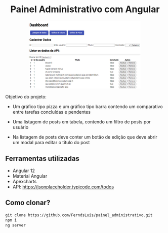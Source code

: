 # <center>Painel Administrativo com Angular </center>

<p align="center">
  <img src="/src/app/shared/others/adm-system.png" width="350" />
</p>

Objetivo do projeto:

- Um gráfico tipo pizza e um gráfico tipo barra contendo um comparativo entre tarefas concluídas e pendentes

- Uma listagem de posts em tabela, contendo um filtro de posts por usuário

- Na listagem de posts deve conter um botão de edição que deve abrir um modal para editar o título do post

## Ferramentas utilizadas

- Angular 12
- Material Angular
- Apexcharts
- API: https://jsonplaceholder.typicode.com/todos

## Como clonar?

    git clone https://github.com/FerndsLuis/painel_administrativo.git
    npm i
    ng server
